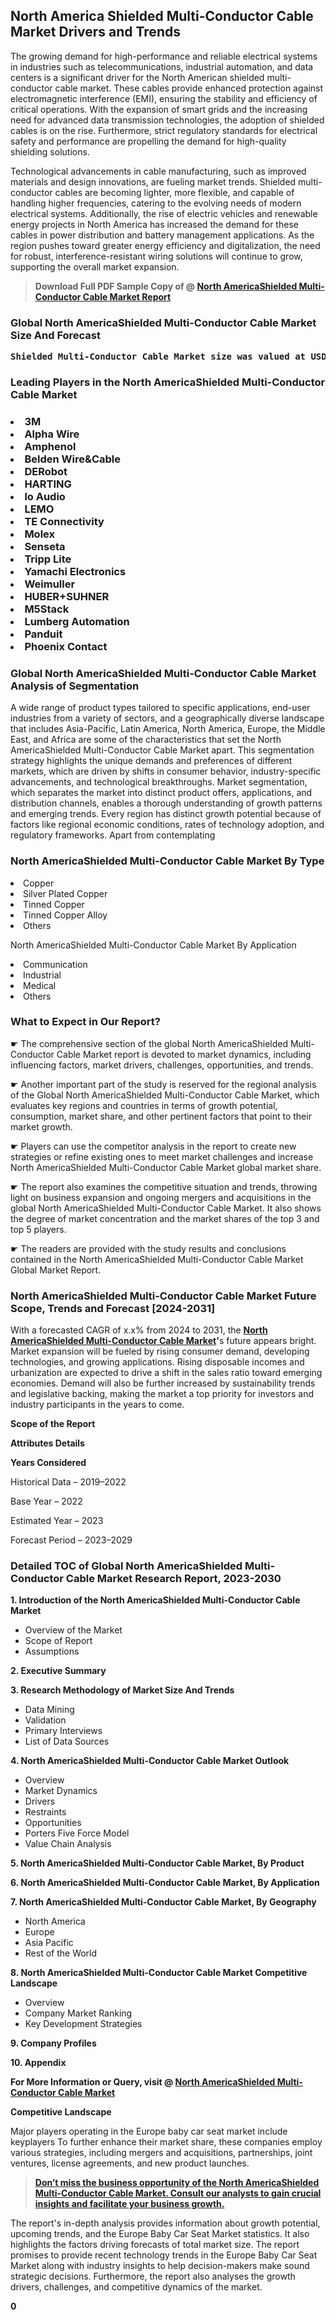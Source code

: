 <p> <h2>North America Shielded Multi-Conductor Cable Market Drivers and Trends</h2><p>The growing demand for high-performance and reliable electrical systems in industries such as telecommunications, industrial automation, and data centers is a significant driver for the North American shielded multi-conductor cable market. These cables provide enhanced protection against electromagnetic interference (EMI), ensuring the stability and efficiency of critical operations. With the expansion of smart grids and the increasing need for advanced data transmission technologies, the adoption of shielded cables is on the rise. Furthermore, strict regulatory standards for electrical safety and performance are propelling the demand for high-quality shielding solutions.</p><p>Technological advancements in cable manufacturing, such as improved materials and design innovations, are fueling market trends. Shielded multi-conductor cables are becoming lighter, more flexible, and capable of handling higher frequencies, catering to the evolving needs of modern electrical systems. Additionally, the rise of electric vehicles and renewable energy projects in North America has increased the demand for these cables in power distribution and battery management applications. As the region pushes toward greater energy efficiency and digitalization, the need for robust, interference-resistant wiring solutions will continue to grow, supporting the overall market expansion.</p></p><blockquote id="" class=""><strong>Download Full PDF Sample Copy of @&nbsp;<a href="https://www.verifiedmarketreports.com/download-sample/?rid=304496&utm_source=GitHub-Jan&utm_medium=265" target="_blank">North AmericaShielded Multi-Conductor Cable Market Report</a>&nbsp;&nbsp;</strong></blockquote><h3 id="" class=""><strong>Global&nbsp;North AmericaShielded Multi-Conductor Cable Market Size And Forecast</strong></h3><pre class="reader-text-block__code-block"><strong>Shielded Multi-Conductor Cable Market size was valued at USD 5.12 Billion in 2022 and is projected to reach USD 7.20 Billion by 2030, growing at a CAGR of 4.5% from 2024 to 2030.</strong></pre><h3 id="" class="">Leading Players in the&nbsp;North AmericaShielded Multi-Conductor Cable Market</h3><h3 class=""></Li><Li>3M</Li><Li> Alpha Wire</Li><Li> Amphenol</Li><Li> Belden Wire&Cable</Li><Li> DERobot</Li><Li> HARTING</Li><Li> lo Audio</Li><Li> LEMO</Li><Li> TE Connectivity</Li><Li> Molex</Li><Li> Senseta</Li><Li> Tripp Lite</Li><Li> Yamachi Electronics</Li><Li> Weimuller</Li><Li> HUBER+SUHNER</Li><Li> M5Stack</Li><Li> Lumberg Automation</Li><Li> Panduit</Li><Li> Phoenix Contact</h3><h3 id="" class="">Global&nbsp;North AmericaShielded Multi-Conductor Cable Market Analysis of Segmentation</h3><p id="" class="">A wide range of product types tailored to specific applications, end-user industries from a variety of sectors, and a geographically diverse landscape that includes Asia-Pacific, Latin America, North America, Europe, the Middle East, and Africa are some of the characteristics that set the North AmericaShielded Multi-Conductor Cable Market apart. This segmentation strategy highlights the unique demands and preferences of different markets, which are driven by shifts in consumer behavior, industry-specific advancements, and technological breakthroughs. Market segmentation, which separates the market into distinct product offers, applications, and distribution channels, enables a thorough understanding of growth patterns and emerging trends. Every region has distinct growth potential because of factors like regional economic conditions, rates of technology adoption, and regulatory frameworks. Apart from contemplating</p><h3 id="" class="">North AmericaShielded Multi-Conductor Cable Market&nbsp;By Type</h3><p></Li><Li>Copper</Li><Li> Silver Plated Copper</Li><Li> Tinned Copper</Li><Li> Tinned Copper Alloy</Li><Li> Others</p><div class="" data-test-id=""><p>North AmericaShielded Multi-Conductor Cable Market&nbsp;By Application</p></div><p class=""></Li><Li>Communication</Li><Li> Industrial</Li><Li> Medical</Li><Li> Others</p><div class="" data-test-id=""><h3><span class="">What to Expect in Our Report?</span></h3></div><div class="" data-test-id=""><p><span class="">☛ The comprehensive section of the global North AmericaShielded Multi-Conductor Cable Market report is devoted to market dynamics, including influencing factors, market drivers, challenges, opportunities, and trends.</span></p></div><div class="" data-test-id=""><p><span class="">☛ Another important part of the study is reserved for the regional analysis of the Global North AmericaShielded Multi-Conductor Cable Market, which evaluates key regions and countries in terms of growth potential, consumption, market share, and other pertinent factors that point to their market growth.</span></p></div><div class="" data-test-id=""><p><span class="">☛ Players can use the competitor analysis in the report to create new strategies or refine existing ones to meet market challenges and increase North AmericaShielded Multi-Conductor Cable Market global market share.</span></p></div><div class="" data-test-id=""><p><span class="">☛ The report also examines the competitive situation and trends, throwing light on business expansion and ongoing mergers and acquisitions in the global North AmericaShielded Multi-Conductor Cable Market. It also shows the degree of market concentration and the market shares of the top 3 and top 5 players.</span></p></div><div class="" data-test-id=""><p><span class="">☛ The readers are provided with the study results and conclusions contained in the North AmericaShielded Multi-Conductor Cable Market Global Market Report.</span></p></div><div class="" data-test-id=""><h3><span class="">North AmericaShielded Multi-Conductor Cable Market Future Scope, Trends and Forecast [2024-2031]</span></h3></div><div class="" data-test-id=""><p><span class="">With a forecasted CAGR of x.x% from 2024 to 2031, the <strong><a href="https://www.verifiedmarketreports.com/download-sample/?rid=304496&utm_source=GitHub-Jan&utm_medium=265" target="_blank">North AmericaShielded Multi-Conductor Cable Market</a>'</strong>s future appears bright. Market expansion will be fueled by rising consumer demand, developing technologies, and growing applications. Rising disposable incomes and urbanization are expected to drive a shift in the sales ratio toward emerging economies. Demand will also be further increased by sustainability trends and legislative backing, making the market a top priority for investors and industry participants in the years to come.</span></p><p id="ember66" class="ember-view reader-text-block__paragraph"><strong>Scope of the Report</strong></p><p id="ember67" class="ember-view reader-text-block__paragraph"><strong>Attributes Details</strong></p><p id="ember68" class="ember-view reader-text-block__paragraph"><strong>Years Considered</strong></p><p id="ember69" class="ember-view reader-text-block__paragraph">Historical Data &ndash; 2019&ndash;2022</p><p id="ember70" class="ember-view reader-text-block__paragraph">Base Year &ndash; 2022</p><p id="ember71" class="ember-view reader-text-block__paragraph">Estimated Year &ndash; 2023</p><p id="ember72" class="ember-view reader-text-block__paragraph">Forecast Period &ndash; 2023&ndash;2029</p></div><h3 id="" class="">Detailed TOC of Global North AmericaShielded Multi-Conductor Cable Market Research Report, 2023-2030</h3><p id="" class=""><strong>1. Introduction of the North AmericaShielded Multi-Conductor Cable Market</strong></p><ul><li>Overview of the Market</li><li>Scope of Report</li><li>Assumptions</li></ul><p id="" class=""><strong>2. Executive Summary</strong></p><p id="" class=""><strong>3. Research Methodology of Market Size And Trends</strong></p><ul><li>Data Mining</li><li>Validation</li><li>Primary Interviews</li><li>List of Data Sources</li></ul><p id="" class=""><strong>4. North AmericaShielded Multi-Conductor Cable Market Outlook</strong></p><ul><li>Overview</li><li>Market Dynamics</li><li>Drivers</li><li>Restraints</li><li>Opportunities</li><li>Porters Five Force Model</li><li>Value Chain Analysis</li></ul><p id="" class=""><strong>5. North AmericaShielded Multi-Conductor Cable Market, By Product</strong></p><p id="" class=""><strong>6. North AmericaShielded Multi-Conductor Cable Market, By Application</strong></p><p id="" class=""><strong>7. North AmericaShielded Multi-Conductor Cable Market, By Geography</strong></p><ul><li>North America</li><li>Europe</li><li>Asia Pacific</li><li>Rest of the World</li></ul><p id="" class=""><strong>8. North AmericaShielded Multi-Conductor Cable Market Competitive Landscape</strong></p><ul><li>Overview</li><li>Company Market Ranking</li><li>Key Development Strategies</li></ul><p id="" class=""><strong>9. Company Profiles</strong></p><p id="" class=""><strong>10. Appendix</strong></p><p><strong>For More Information or Query, visit&nbsp;@ <a href="https://www.verifiedmarketreports.com/product/shielded-multi-conductor-cable-market/" target="_blank">North AmericaShielded Multi-Conductor Cable Market</a></strong></p><p id="ember61" class="ember-view reader-text-block__paragraph"><strong>Competitive Landscape</strong></p><p id="ember62" class="ember-view reader-text-block__paragraph">Major players operating in the Europe baby car seat market include keyplayers To further enhance their market share, these companies employ various strategies, including mergers and acquisitions, partnerships, joint ventures, license agreements, and new product launches.</p><blockquote id="ember63" class="ember-view reader-text-block__blockquote"><strong><a href="https://www.verifiedmarketreports.com/download-sample/?rid=304496&utm_source=GitHub-Jan&utm_medium=265" target="_blank">Don&rsquo;t miss the business opportunity of the North AmericaShielded Multi-Conductor Cable Market. Consult our analysts to gain crucial insights and facilitate your business growth.</a></strong></blockquote><p id="ember64" class="ember-view reader-text-block__paragraph">The report's in-depth analysis provides information about growth potential, upcoming trends, and the Europe Baby Car Seat Market statistics. It also highlights the factors driving forecasts of total market size. The report promises to provide recent technology trends in the Europe Baby Car Seat Market along with industry insights to help decision-makers make sound strategic decisions. Furthermore, the report also analyses the growth drivers, challenges, and competitive dynamics of the market.</p><p class="ember-view reader-text-block__paragraph"><strong>0</strong></p>
